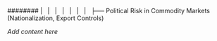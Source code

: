 ######## |   |   |   |   |   |   |   ├── Political Risk in Commodity Markets (Nationalization, Export Controls)

*Add content here*